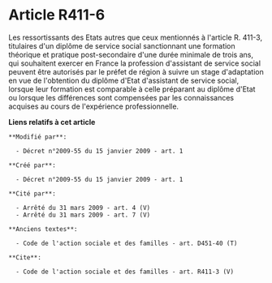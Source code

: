 # Article R411-6

Les ressortissants des Etats autres que ceux mentionnés à l'article R. 411-3, titulaires d'un diplôme de service social
sanctionnant une formation théorique et pratique post-secondaire d'une durée minimale de trois ans, qui souhaitent exercer en
France la profession d'assistant de service social peuvent être autorisés par le préfet de région à suivre un stage
d'adaptation en vue de l'obtention du diplôme d'Etat d'assistant de service social, lorsque leur formation est comparable à
celle préparant au diplôme d'Etat ou lorsque les différences sont compensées par les connaissances acquises au cours de
l'expérience professionnelle.

**Liens relatifs à cet article**

	**Modifié par**:

	  - Décret n°2009-55 du 15 janvier 2009 - art. 1

	**Créé par**:

	  - Décret n°2009-55 du 15 janvier 2009 - art. 1

	**Cité par**:

	  - Arrêté du 31 mars 2009 - art. 4 (V)
	  - Arrêté du 31 mars 2009 - art. 7 (V)

	**Anciens textes**:

	  - Code de l'action sociale et des familles - art. D451-40 (T)

	**Cite**:

	  - Code de l'action sociale et des familles - art. R411-3 (V)
